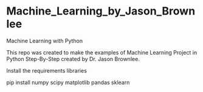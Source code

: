 # Machine_Learning_by_Jason_Brownlee
Machine Learning with Python

This repo was created to make the examples of Machine Learning Project in Python Step-By-Step created by Dr. Jason Brownlee.

Install the requirements libraries

pip install numpy scipy matplotlib pandas sklearn
